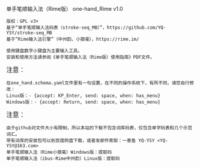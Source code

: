 单手笔顺输入法（Rime版） one-hand_Rime v1.0
    
    版权：GPL v3+
    基于“单手笔顺输入法码表（stroke-seq_MB）”，https://github.com/YQ-YSY/stroke-seq_MB
    基于“Rime输入法引擎”（中州韵、小狼毫），https://rime.im/

    使用键盘数字小键盘为主要输入工具。
    安装和使用方法请参阅《单手笔顺输入法（Rime版）使用指南》PDF文件。
    
<big>注意：</big>
    
    在one_hand.schema.yaml文件里有一句设置，在不同的操作系统下，有所不同，请您自行修改：
    Linux版：- {accept: KP_Enter, send: space, when: has_menu}
    Windows版：- {accept: Return, send: space, when: has_menu}
    
<big>注意：</big>
    
    由于github对文件大小有限制，所以本站的下载不包含词库码表，仅包含单字码表和几个示范词汇。
    带有词库的安装包可以到百度网盘下载，或者发邮件索取：一善鱼 YQ-YSY <YQ-YSY@163.com> 
    单手笔顺输入法（Rime小狼毫）Windows版：提取码
    单手笔顺输入法（ibus-Rime中州韵）Linux版：提取码
